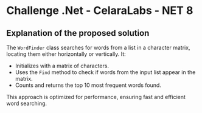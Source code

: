 # Challenge .Net - CelaraLabs - NET 8

## Explanation of the proposed solution

The `WordFinder` class searches for words from a list in a character matrix, locating them either horizontally or vertically. It:

- Initializes with a matrix of characters.
- Uses the `Find` method to check if words from the input list appear in the matrix.
- Counts and returns the top 10 most frequent words found.

This approach is optimized for performance, ensuring fast and efficient word searching.
